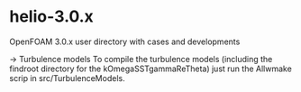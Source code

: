 # helio-3.0.x

OpenFOAM 3.0.x user directory with cases and developments

-> Turbulence models
To compile the turbulence models (including the findroot directory for the kOmegaSSTgammaReTheta) just run the Allwmake scrip in src/TurbulenceModels.
